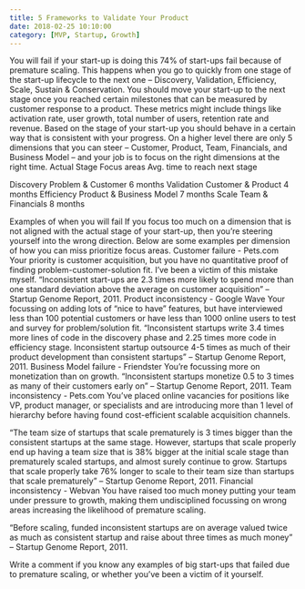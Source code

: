 ```yaml
---
title: 5 Frameworks to Validate Your Product
date: 2018-02-25 10:10:00
category: [MVP, Startup, Growth]
---
```



You will fail if your start-up is doing this
74% of start-ups fail because of premature scaling. This happens when you go to quickly from one stage of the start-up lifecycle to the next one – Discovery, Validation, Efficiency, Scale, Sustain & Conservation.
You should move your start-up to the next stage once you reached certain milestones that can be measured by customer response to a product. These metrics might include things like activation rate, user growth, total number of users, retention rate and revenue. 
Based on the stage of your start-up you should behave in a certain way that is consistent with your progress. On a higher level there are only 5 dimensions that you can steer – Customer, Product, Team, Financials, and Business Model – and your job is to focus on the right dimensions at the right time.
Actual Stage	Focus areas
	Avg. time to reach next stage

Discovery	Problem & Customer	6 months
Validation	Customer & Product	4 months
Efficiency	Product & Business Model	7 months
Scale	Team & Financials	8 months

Examples of when you will fail
If you focus too much on a dimension that is not aligned with the actual stage of your start-up, then you’re steering yourself into the wrong direction. Below are some examples per dimension of how you can miss prioritize focus areas.
Customer failure - Pets.com
Your priority is customer acquisition, but you have no quantitative proof of finding problem-customer-solution fit. I’ve been a victim of this mistake myself.
“Inconsistent start-ups are 2.3 times more likely to spend more than one standard deviation above the average on customer acquisition” – Startup Genome Report, 2011.
Product inconsistency - Google Wave
Your focussing on adding lots of “nice to have” features, but have interviewed less than 100 potential customers or have less than 1000 online users to test and survey for problem/solution fit.
“Inconsistent startups write 3.4 times more lines of code in the discovery phase and 2.25 times more code in efficiency stage. Inconsistent startup outsource 4-5 times as much of their product development than consistent startups” – Startup Genome Report, 2011.
Business Model failure - Friendster
You’re focussing more on monetization than on growth.
“Inconsistent startups monetize 0.5 to 3 times as many of their customers early on” – Startup Genome Report, 2011.
Team inconsistency - Pets.com
You’ve placed online vacancies for positions like VP, product manager, or specialists and are introducing more than 1 level of hierarchy before having found cost-efficient scalable acquisition channels.
 
“The team size of startups that scale prematurely is 3 times bigger than the consistent startups at the same stage. However, startups that scale properly end up having a team size that is 38% bigger at the initial scale stage than prematurely scaled startups, and almost surely continue to grow. Startups that scale properly take 76% longer to scale to their team size than startups that scale prematurely” – Startup Genome Report, 2011.
Financial inconsistency - Webvan
You have raised too much money putting your team under pressure to growth, making them undisciplined focussing on wrong areas increasing the likelihood of premature scaling.
 
“Before scaling, funded inconsistent startups are on average valued twice as much as consistent startup and raise about three times as much money” – Startup Genome Report, 2011.

Write a comment if you know any examples of big start-ups that failed due to premature scaling, or whether you’ve been a victim of it yourself.
